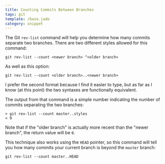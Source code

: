 ```yaml
---
title: Counting Commits Between Branches
tags: git
template: /base.jade
category: snippet
---
```


The Git `rev-list` command will help you determine how many commits separate two branches. There are two different styles allowed for this command:

```
git rev-list --count <newer branch> ^<older branch>
```

As well as this option:

```
git rev-list --count <older branch>..<newer branch>
```

I prefer the second format because I find it easier to type, but as far as I know (at this point) the two syntaxes are functionally equivalent.

The output from that command is a simple number indicating the number of commits separating the two branches:

```
> git rev-list --count master..styles
< 9
```

Note that if the "older branch" is actually more recent than the "newer branch", the return value will be `0`.

This technique also works using the `HEAD` pointer, so this command will tell you how many commits your current branch is beyond the `master` branch:

```
git rev-list --count master..HEAD
```
